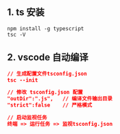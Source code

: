 ## 1. ts 安装

```i
npm install -g typescript
tsc -V
```



## 2. vscode 自动编译

```json
// 生成配置文件tsconfig.json
tsc --init

// 修改 tsconfig.json 配置
"outDir":".js",   // 编译文件输出目录
"strict":false    // 严格模式

// 启动监视任务
终端 => 运行任务 => 监视tsconfig.json
```

